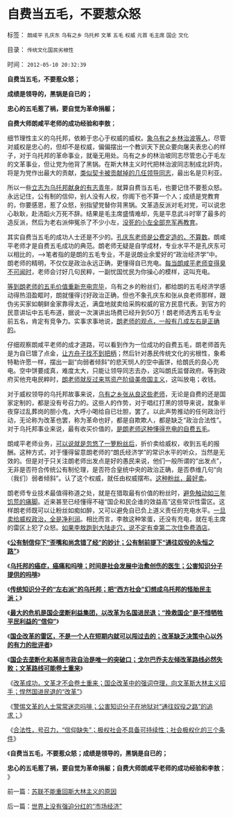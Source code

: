 # 自费当五毛，不要惹众怒

标签： `朗咸平` `孔庆东` `乌有之乡` `乌托邦` `文革` `五毛` `权威` `元首` `毛主席` `国企` `文化` 

目录： `传统文化国民劣根性`

时间： `2012-05-10 20:32:39`

**自费当五毛，不要惹众怒；**

**成绩是领导的，黑锅是自已的；**

**忠心的五毛惹了祸，要自觉为革命捐躯；**

**自费大师朗咸平老师的成功经验和李敖**；

细节理性主义的乌托邦，依赖于忠心于权威的威权。[象乌有之乡林治波等人](../../../2011/7/14/欣赏塔利班的中国传统文人.md)，尽管对威权是忠心的，但却不是权威，偏偏摆出一个教训天下民众要向屠夫表忠心的样子，对于乌托邦的革命事业，就毫无用处。乌有之乡的林治坡同志尽管忠心于毛左的文革事业，但让党为他背了黑锅。在斯大林主义时代把林治波同志制成北奸肉，将是为党作出最大的贡献，[类似契卡被贡献掉的几任领导同志](../../../2009/6/29/光头党打手小心荣升天国北王讳昌辉尊位.md)，最出名是贝利亚。

所以一些[立志为乌托邦献身的有志青年](../../../2010/1/13/五毛就业是个技术活.md)，就算自费当五毛，也要记住不要惹众怒。永远记住，公有制的信仰，别人没有人权，你阁下也不算一个人；成绩是党教育的，你要感恩，惹了众怒，别指望党替你背黑锅。文革造反派对毛对党，可以说忠心耿耿，赴汤蹈火万死不辞。结果是毛主席盛情难却，先是平息武斗时宰了最多的造反派，然后为老右派伸冤杀了不少小左，[没死的小左全部充军再教育](../../../2009/8/6/廉价愤青红卫兵供应过剩的危机.md)。

其实自费当五毛的成功人士还是不少的。[孔庆东老师是公费定造的，不算数](../../../2012/4/3/民粹冲击波本来无组织,孔庆东们的三面派神功.md)。朗咸平老师才是自费五毛成功的典范。朗老师无疑是自学成材，专业水平不是孔庆东可以相比的，——>笔者指的是朗的五毛专业，不是说朗业余爱好的“政治经济学”中。朗老师的精明，不仅仅是政治永远正确，更懂得自已充电。[每当朗咸平老师变得臭不可闻时](http://darthvad.blog.163.com/blog/static/53399470201193052934762/)，老师会讨好几句民粹，一副忧国忧民为你操心的模样，这叫充电。

[等到朗老师的五毛价值重新充电完毕](../../../2009/10/21/人，鬼.md)，乌有之乡的粉丝们，都给朗的五毛经济学感动得热泪盈眶时，朗就懂得讨好政治正确，但也不象孔庆东和张从良老师那样，跟伪劣买家如朝鲜金家靠得太近，满盘地就卖给采购权威的官方民意代表。到官方的民意讲坛中五毛布道，据说一次演讲出场费已经升到50万！朗老师选秀五毛专业前五名，肯定有竞争力。实事求事地说，[朗老师的观点，一般有几成左右是正确的](../../../2009/7/30/与朗咸平同问：国企产权属国企员工之鸠占雀巢.md)。

仔细观察朗咸平老师的成才道路，可以看到作为一位成功的自费五毛，朗老师首先是为自已镀了点金，[让方舟子找不到把柄](../../../2010/8/6/方唐案中荒唐的是方舟子.md)；然后针对愚民传统文化的劣根性，象希特勒许愿一样，摆出一副“向弱者倾斜”的悲天悯人的空中画饼，给朗氏的良心充电。空中饼要成真，难度太大，只能让领导同志去办，这叫朗氏监督政府。等到政府买他充电民粹时，[朗老师就反过来骂资产阶级美帝国主义](../../../2008/9/2/不喜欢张五常，朗咸平，宋鸿兵，刘军洛等人的阴谋论.md)，这叫放电；收钱。

对于威权领导的乌托邦故事来说，[乌有之乡张从良这些老师](http://darthvad.blog.163.com/blog/static/53399470201082143559587/)，无论是自费的还是国家定制的，都是没有号召力的。这些人的作势，对于唱红打黑的领导来说，就象半夜穿过乱葬岗的胆小鬼，大呼小喝给自已壮胆，罢了。以此声势推动的任何政治行动，无论称为改革也罢，称为革命也好，都是自欺欺人，都是缺乏“政治合法性”。对于乌托邦事业来说，最有收买价值的，[是朗老师这种懂得充电的自费五毛](../../../2009/8/24/先富起来的五毛义工慈善活动.md)。

朗咸平老师业务，[可以说就是忽悠了一箩粉丝后](../../../2009/12/15/最要不得权威的经济学和权威的政治经济学.md)，折价卖给威权，收到五毛的报酬。这种方式，对于懂得留意朗老师的“朗氏经济学”的常识水平的听众，当然是无效的。但是对于只关注朗老师出发点是好的愚民来说，他们一般所谓的“出发点”，无非是否符合传统公有制伦理，是否符合皇统中央的政治正确，是否恭维几句“向（我们）弱者倾斜”。认了这个权威，就任由权威摆布。[这种粉丝，最好卖](../../../2010/4/26/认人只能污合，认理可以成军.md)。

朗老师专业技术最值得称道之处，就是在猎取最有价值的粉丝时，[避免触动如三年饥荒的痛脚](../../../2010/4/24/后工业化时代应该从1933年真正开始.md)。近来甚至已经懂得不碰“国企和民企谁的效益高”这些常识性雷区。这样朗老师既可以让粉丝如痴如醉，又可以避免自已负上道义责任的充电水平。[一旦卖给威权政治，全是净利润](../../../2009/7/29/过分崇拜理论和哲学的社会文化必定崇拜权威.md)。相比而言，李敖这种笨蛋，还没有充电，就在毛主席的雷区上犯了众怒。[如果李敖跑到大陆走穴，说不定有幸第二次住免费酒店](../../../2012/2/23/李敖等人高估了民众的门神崇拜.md)。

《[**公有制信仰下“歪嘴和尚念错了经”的妙计；公有制前提下“通往奴役的永恒之路”**](../../../2012/5/8/乌托邦的元首，形象总是无可奈何花落去.md)》

《[**乌托邦的癌症，癌痛和吗啡；时间是社会发展中治愈创伤的医生；公害知识分子提供的吗啡**](../../../2012/5/9/乌托邦的癌症，癌痛和吗啡.md)》

《[**传统知识分子的“左右派”的乌托邦；把“西方社会”幻想成乌托邦的怪胎民主派；**](../../../2012/5/9/传统知识分子的“左右派”的乌托邦.md)》

《[**最大的危机是国企垄断利益集团，以改革为名国进民退；“挽救国企”是不惜牺牲平民利益的“信仰”**](../../../2012/5/8/妖魔化跨国公司的国企民族主义；.md)》

《[**国企改革的雷区，不是一个人在短期内就可以闯过去的；改革缺乏决策中心以外的有力的批评者**](../../../2012/5/8/国企改革的雷区，不是容易闯过去的.md)》

《[**国企去垄断化和基层市政自治是唯一的突破口；戈尔巴乔夫左倾改革路线必然失败；文革路线可能卷土重来**](../../../2012/5/9/坚定不移反对匆忙的政治改革.md)》

《[改革成功，文革才不会卷土重来；国企改革中的强词夺理，向文革斯大林主义招手；悍然国进民退的“改革”](http://blog.sina.com.cn/s/blog_5563a64d0102e1sf.html)》

《[警惕文革的人士常常迷恋吗啡；公害知识分子在地狱对“通往奴役之路”的追求；](../../../2012/5/10/警惕文革者却常迷恋吗啡，在地狱追求“通往奴役之路”.md)》

《[合法性，号召力，“信仰缺失”；极权社会不具备可持续性；社会极权化的三个条件](../../../2012/5/10/苏联不能重回斯大林主义的原因.md)》

《**自费当五毛，不要惹众怒；成绩是领导的，黑锅是自已的；**

**忠心的五毛惹了祸，要自觉为革命捐躯；自费大师朗咸平老师的成功经验和李敖**； 》



前一篇：[苏联不能重回斯大林主义的原因](../../../2012/5/10/苏联不能重回斯大林主义的原因.md)

后一篇：[世界上没有强迫分红的“市场经济”](../../../2012/5/10/世界上没有强迫分红的“市场经济”.md)